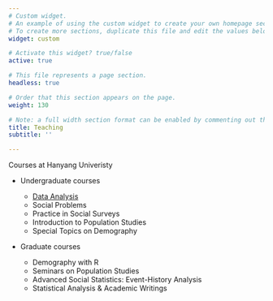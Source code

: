 ```yaml
---
# Custom widget.
# An example of using the custom widget to create your own homepage section.
# To create more sections, duplicate this file and edit the values below as desired.
widget: custom

# Activate this widget? true/false
active: true

# This file represents a page section.
headless: true

# Order that this section appears on the page.
weight: 130

# Note: a full width section format can be enabled by commenting out the `title` and `subtitle` with a `#`.
title: Teaching
subtitle: ''

---
```


Courses at Hanyang Univeristy 

- Undergraduate courses 
    - [Data Analysis](../course/data-analysis/) 
    - Social Problems
    - Practice in Social Surveys
    - Introduction to Population Studies
    - Special Topics on Demography 

- Graduate courses
    - Demography with R
    - Seminars on Population Studies
    - Advanced Social Statistics: Event-History Analysis
    - Statistical Analysis & Academic Writings
